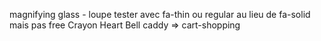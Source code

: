magnifying glass - loupe
<i class="fa-solid fa-magnifying-glass"></i> tester avec fa-thin ou regular au lieu de fa-solid mais pas free
Crayon
<i class="fa-solid fa-pen"></i>
Heart
<i class="fa-regular fa-heart"></i>
Bell
<i class="fa-regular fa-bell"></i>
caddy => cart-shopping
<i class="fa-solid fa-cart-shopping"></i>

